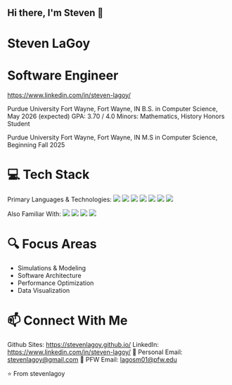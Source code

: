 ## Hi there, I'm Steven 👋

# Steven LaGoy
# Software Engineer
https://www.linkedin.com/in/steven-lagoy/

Purdue University Fort Wayne,	Fort Wayne, IN
B.S. in Computer Science, 		May 2026 (expected)		GPA: 3.70 / 4.0
Minors: Mathematics, History
Honors Student

Purdue University Fort Wayne,	Fort Wayne, IN
M.S in Computer Science, 		Beginning Fall 2025

# 💻 Tech Stack
Primary Languages & Technologies:
<img src= "https://img.shields.io/badge/-Java-007396?style=flat-square&logo=java&logoColor=white" />
<img src="https://img.shields.io/badge/-C-A8B9CC?style=flat-square&logo=c&logoColor=black" />
<img src="https://img.shields.io/badge/-Python-3776AB?style=flat-square&logo=python&logoColor=white" />
<img src="https://img.shields.io/badge/-JavaScript-F7DF1E?style=flat-square&logo=javascript&logoColor=black" />
<img src="https://img.shields.io/badge/-HTML5-E34F26?style=flat-square&logo=html5&logoColor=white" />
<img src="https://img.shields.io/badge/-CSS3-1572B6?style=flat-square&logo=css3&logoColor=white" />
<img src="https://img.shields.io/badge/-SQL-4479A1?style=flat-square&logo=postgresql&logoColor=white" />

Also Familiar With:
<img src="https://img.shields.io/badge/-C++-00599C?style=flat-square&logo=c%2B%2B&logoColor=white" />
<img src="https://img.shields.io/badge/-C%23-239120?style=flat-square&logo=c-sharp&logoColor=white" />
<img src="https://img.shields.io/badge/-Ruby-CC342D?style=flat-square&logo=ruby&logoColor=white" />
<img src="https://img.shields.io/badge/-TypeScript-3178C6?style=flat-square&logo=typescript&logoColor=white" />

# 🔍 Focus Areas
- Simulations & Modeling
- Software Architecture
- Performance Optimization
- Data Visualization

# 📫 Connect With Me
Github Sites: https://stevenlagoy.github.io/
LinkedIn: https://www.linkedin.com/in/steven-lagoy/
📧 Personal Email: stevenlagoy@gmail.com
🐘 PFW Email: lagosm01@pfw.edu

⭐️ From stevenlagoy

<!--
**stevenlagoy/stevenlagoy** is a ✨ _special_ ✨ repository because its `README.md` (this file) appears on your GitHub profile.

Here are some ideas to get you started:

- 🔭 I’m currently working on ...
- 🌱 I’m currently learning ...
- 👯 I’m looking to collaborate on ...
- 🤔 I’m looking for help with ...
- 💬 Ask me about ...
- 📫 How to reach me: ...
- 😄 Pronouns: ...
- ⚡ Fun fact: ...
-->
